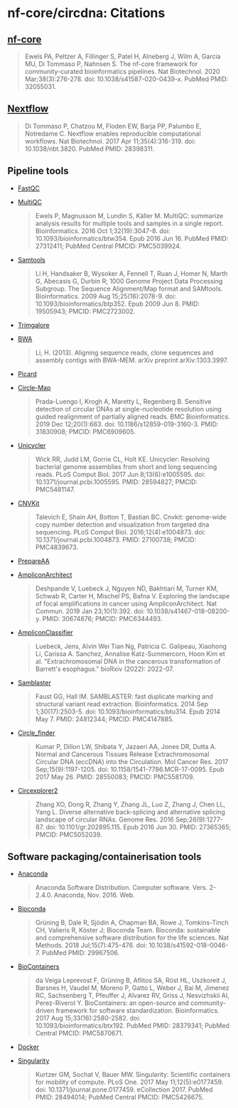 # nf-core/circdna: Citations

## [nf-core](https://pubmed.ncbi.nlm.nih.gov/32055031/)

> Ewels PA, Peltzer A, Fillinger S, Patel H, Alneberg J, Wilm A, Garcia MU, Di Tommaso P, Nahnsen S. The nf-core framework for community-curated bioinformatics pipelines. Nat Biotechnol. 2020 Mar;38(3):276-278. doi: 10.1038/s41587-020-0439-x. PubMed PMID: 32055031.

## [Nextflow](https://pubmed.ncbi.nlm.nih.gov/28398311/)

> Di Tommaso P, Chatzou M, Floden EW, Barja PP, Palumbo E, Notredame C. Nextflow enables reproducible computational workflows. Nat Biotechnol. 2017 Apr 11;35(4):316-319. doi: 10.1038/nbt.3820. PubMed PMID: 28398311.

## Pipeline tools

- [FastQC](https://www.bioinformatics.babraham.ac.uk/projects/fastqc/)

- [MultiQC](https://pubmed.ncbi.nlm.nih.gov/27312411/)

  > Ewels P, Magnusson M, Lundin S, Käller M. MultiQC: summarize analysis results for multiple tools and samples in a single report. Bioinformatics. 2016 Oct 1;32(19):3047-8. doi: 10.1093/bioinformatics/btw354. Epub 2016 Jun 16. PubMed PMID: 27312411; PubMed Central PMCID: PMC5039924.

- [Samtools](http://www.htslib.org/)

  > Li H, Handsaker B, Wysoker A, Fennell T, Ruan J, Homer N, Marth G, Abecasis G, Durbin R; 1000 Genome Project Data Processing Subgroup. The Sequence Alignment/Map format and SAMtools. Bioinformatics. 2009 Aug 15;25(16):2078-9. doi: 10.1093/bioinformatics/btp352. Epub 2009 Jun 8. PMID: 19505943; PMCID: PMC2723002.

- [Trimgalore](https://www.bioinformatics.babraham.ac.uk/projects/trim_galore/)

- [BWA](https://github.com/lh3/bwa)

  > Li, H. (2013). Aligning sequence reads, clone sequences and assembly contigs with BWA-MEM. arXiv preprint arXiv:1303.3997.

- [Picard](https://broadinstitute.github.io/picard/)

- [Circle-Map](https://github.com/iprada/Circle-Map)

  > Prada-Luengo I, Krogh A, Maretty L, Regenberg B. Sensitive detection of circular DNAs at single-nucleotide resolution using guided realignment of partially aligned reads. BMC Bioinformatics. 2019 Dec 12;20(1):663. doi: 10.1186/s12859-019-3160-3. PMID: 31830908; PMCID: PMC6909605.

- [Unicycler](https://github.com/rrwick/Unicycler)

  > Wick RR, Judd LM, Gorrie CL, Holt KE. Unicycler: Resolving bacterial genome assemblies from short and long sequencing reads. PLoS Comput Biol. 2017 Jun 8;13(6):e1005595. doi: 10.1371/journal.pcbi.1005595. PMID: 28594827; PMCID: PMC5481147.

- [CNVKit](https://github.com/etal/cnvkit)

  > Talevich E, Shain AH, Botton T, Bastian BC. Cnvkit: genome-wide copy number detection and visualization from targeted dna sequencing. PLoS Comput Biol. 2016;12(4):e1004873. doi: 10.1371/journal.pcbi.1004873. PMID: 27100738; PMCID: PMC4839673.

- [PrepareAA](https://github.com/jluebeck/AmpliconSuite-pipeline)

- [AmpliconArchitect](https://github.com/virajbdeshpande/AmpliconArchitect)

  > Deshpande V, Luebeck J, Nguyen ND, Bakhtiari M, Turner KM, Schwab R, Carter H, Mischel PS, Bafna V. Exploring the landscape of focal amplifications in cancer using AmpliconArchitect. Nat Commun. 2019 Jan 23;10(1):392. doi: 10.1038/s41467-018-08200-y. PMID: 30674876; PMCID: PMC6344493.

- [AmpliconClassifier](https://github.com/jluebeck/AmpliconClassifier)

  > Luebeck, Jens, Alvin Wei Tian Ng, Patricia C. Galipeau, Xiaohong Li, Carissa A. Sanchez, Annalise Katz-Summercorn, Hoon Kim et al. "Extrachromosomal DNA in the cancerous transformation of Barrett's esophagus." bioRxiv (2022): 2022-07.

- [Samblaster](https://github.com/GregoryFaust/samblaster)

  > Faust GG, Hall IM. SAMBLASTER: fast duplicate marking and structural variant read extraction. Bioinformatics. 2014 Sep 1;30(17):2503-5. doi: 10.1093/bioinformatics/btu314. Epub 2014 May 7. PMID: 24812344; PMCID: PMC4147885.

- [Circle_finder](https://github.com/pk7zuva/Circle_finder)

  > Kumar P, Dillon LW, Shibata Y, Jazaeri AA, Jones DR, Dutta A. Normal and Cancerous Tissues Release Extrachromosomal Circular DNA (eccDNA) into the Circulation. Mol Cancer Res. 2017 Sep;15(9):1197-1205. doi: 10.1158/1541-7786.MCR-17-0095. Epub 2017 May 26. PMID: 28550083; PMCID: PMC5581709.

- [Circexplorer2](https://circexplorer2.readthedocs.io/en/latest/)
  > Zhang XO, Dong R, Zhang Y, Zhang JL, Luo Z, Zhang J, Chen LL, Yang L. Diverse alternative back-splicing and alternative splicing landscape of circular RNAs. Genome Res. 2016 Sep;26(9):1277-87. doi: 10.1101/gr.202895.115. Epub 2016 Jun 30. PMID: 27365365; PMCID: PMC5052039.

## Software packaging/containerisation tools

- [Anaconda](https://anaconda.com)

  > Anaconda Software Distribution. Computer software. Vers. 2-2.4.0. Anaconda, Nov. 2016. Web.

- [Bioconda](https://pubmed.ncbi.nlm.nih.gov/29967506/)

  > Grüning B, Dale R, Sjödin A, Chapman BA, Rowe J, Tomkins-Tinch CH, Valieris R, Köster J; Bioconda Team. Bioconda: sustainable and comprehensive software distribution for the life sciences. Nat Methods. 2018 Jul;15(7):475-476. doi: 10.1038/s41592-018-0046-7. PubMed PMID: 29967506.

- [BioContainers](https://pubmed.ncbi.nlm.nih.gov/28379341/)

  > da Veiga Leprevost F, Grüning B, Aflitos SA, Röst HL, Uszkoreit J, Barsnes H, Vaudel M, Moreno P, Gatto L, Weber J, Bai M, Jimenez RC, Sachsenberg T, Pfeuffer J, Alvarez RV, Griss J, Nesvizhskii AI, Perez-Riverol Y. BioContainers: an open-source and community-driven framework for software standardization. Bioinformatics. 2017 Aug 15;33(16):2580-2582. doi: 10.1093/bioinformatics/btx192. PubMed PMID: 28379341; PubMed Central PMCID: PMC5870671.

- [Docker](https://dl.acm.org/doi/10.5555/2600239.2600241)

- [Singularity](https://pubmed.ncbi.nlm.nih.gov/28494014/)
  > Kurtzer GM, Sochat V, Bauer MW. Singularity: Scientific containers for mobility of compute. PLoS One. 2017 May 11;12(5):e0177459. doi: 10.1371/journal.pone.0177459. eCollection 2017. PubMed PMID: 28494014; PubMed Central PMCID: PMC5426675.
